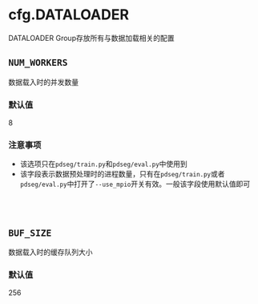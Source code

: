 # cfg.DATALOADER

DATALOADER Group存放所有与数据加载相关的配置

## `NUM_WORKERS`

数据载入时的并发数量

### 默认值

8

### 注意事项

* 该选项只在`pdseg/train.py`和`pdseg/eval.py`中使用到
* 该字段表示数据预处理时的进程数量，只有在`pdseg/train.py`或者`pdseg/eval.py`中打开了`--use_mpio`开关有效。一般该字段使用默认值即可

<br/>
<br/>

## `BUF_SIZE`

数据载入时的缓存队列大小

### 默认值

256

<br/>
<br/>
